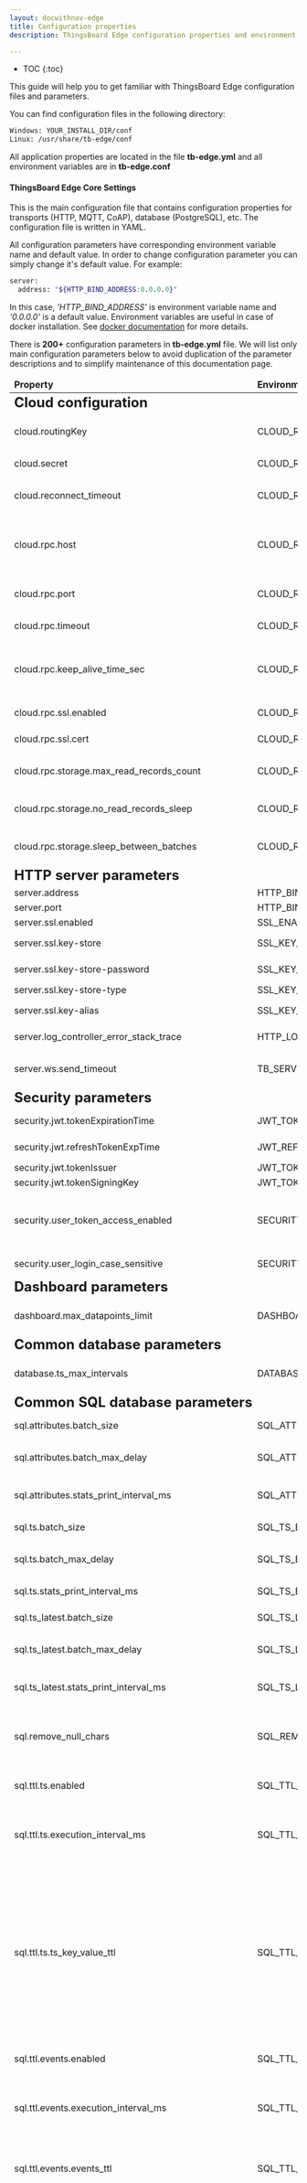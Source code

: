 ```yaml
---
layout: docwithnav-edge
title: Configuration properties
description: ThingsBoard Edge configuration properties and environment variables

---
```


* TOC
{:toc}

This guide will help you to get familiar with ThingsBoard Edge configuration files and parameters. 

You can find configuration files in the following directory:

```bash
Windows: YOUR_INSTALL_DIR/conf
Linux: /usr/share/tb-edge/conf
```

All application properties are located in the file **tb-edge.yml** and all environment variables are in **tb-edge.conf**


#### ThingsBoard Edge Core Settings

This is the main configuration file that contains configuration properties 
for transports (HTTP, MQTT, CoAP), database (PostgreSQL), etc.
The configuration file is written in YAML.

All configuration parameters have corresponding environment variable name and default value. In order to change configuration parameter you can simply change it's default value.
For example:

```bash
server:
  address: "${HTTP_BIND_ADDRESS:0.0.0.0}"
```

In this case, *'HTTP_BIND_ADDRESS'* is environment variable name and *'0.0.0.0'* is a default value.
Environment variables are useful in case of docker installation. 
See [docker documentation](https://docs.docker.com/compose/environment-variables/#/the-envfile-configuration-option) for more details.

There is **200+** configuration parameters in **tb-edge.yml** file.
We will list only main configuration parameters below to avoid duplication of the parameter descriptions and to simplify maintenance of this documentation page.


<table>
  <thead>
      <tr>
          <td><b>Property</b></td><td><b>Environment Variable</b></td><td><b>Default Value</b></td><td><b>Description</b></td>
      </tr>
  </thead>
  <tbody>
      <tr>
          <td colspan="4"><span style="font-weight: bold; font-size: 24px;">Cloud configuration</span></td>
      </tr>
      <tr>
          <td>cloud.routingKey</td>
          <td>CLOUD_ROUTING_KEY</td>
          <td></td>
          <td>Your edge key # e.g. <b>19ea7ee8-5e6d-e642-4f32-05440a529015</b></td>
      </tr>
      <tr>
          <td>cloud.secret</td>
          <td>CLOUD_ROUTING_SECRET</td>
          <td></td>
          <td>Your edge secret # e.g. <b>bztvkvfqsye7omv9uxlp</b></td>
      </tr>
      <tr>
          <td>cloud.reconnect_timeout</td>
          <td>CLOUD_RECONNECT_TIMEOUT</td>
          <td>3000</td>
          <td>Time to wait before reconnecting to cloud in case connectivity was lost</td>
      </tr>
      <tr>
          <td>cloud.rpc.host</td>
          <td>CLOUD_RPC_HOST</td>
          <td>localhost</td>
          <td>IP address of the machine with the ThingsBoard platform # e.g. <b>thingsboard.cloud</b>, <b>demo.thingsboard.io</b>, <b>X.X.X.X</b>, <b>localhost</b> </td>
      </tr>
      <tr>
          <td>cloud.rpc.port</td>
          <td>CLOUD_RPC_PORT</td>
          <td>7070</td>
          <td>Edge RPC port according to ThingsBoard server configuration</td>
      </tr>
      <tr>
          <td>cloud.rpc.timeout</td>
          <td>CLOUD_RPC_TIMEOUT</td>
          <td>5</td>
          <td>Timeout in seconds for channel termination</td>
      </tr>
      <tr>
          <td>cloud.rpc.keep_alive_time_sec</td>
          <td>CLOUD_RPC_KEEP_ALIVE_TIME_SEC</td>
          <td>360</td>
          <td>Number of seconds to keep alive connection. If after X seconds keep alive messages will not be colivered consider connection to cloud as lost</td>
      </tr>
      <tr>
          <td>cloud.rpc.ssl.enabled</td>
          <td>CLOUD_RPC_SSL_ENABLED</td>
          <td>false</td>
          <td>Enable TLS communication between cloud and edge</td>
      </tr>
      <tr>
          <td>cloud.rpc.ssl.cert</td>
          <td>CLOUD_RPC_SSL_CERT</td>
          <td></td>
          <td>Cert file to be used during TLS connectivity to cloud</td>
      </tr>
      <tr>
          <td>cloud.rpc.storage.max_read_records_count</td>
          <td>CLOUD_RPC_STORAGE_MAX_READ_RECORDS_COUNT</td>
          <td>50</td>
          <td>Max records of cloud event to read from local DB and sent to cloud</td>
      </tr>
      <tr>
          <td>cloud.rpc.storage.no_read_records_sleep</td>
          <td>CLOUD_RPC_NO_READ_RECORDS_SLEEP</td>
          <td>1000</td>
          <td>Number of milliseconds to wait before next check of cloud events in local DB</td>
      </tr>
      <tr>
          <td>cloud.rpc.storage.sleep_between_batches</td>
          <td>CLOUD_RPC_SLEEP_BETWEEN_BATCHES</td>
          <td>1000</td>
          <td>Number of milliseconds to wait before send failed batch of cloud events to cloud</td>
      </tr>                    
      <tr>
          <td colspan="4"><span style="font-weight: bold; font-size: 24px;">HTTP server parameters</span></td>
      </tr>  
      <tr>
          <td>server.address</td>
          <td>HTTP_BIND_ADDRESS</td>
          <td>0.0.0.0</td>
          <td>HTTP Server bind address</td>
      </tr>
      <tr>
          <td>server.port</td>
          <td>HTTP_BIND_PORT</td>
          <td>8080</td>
          <td>HTTP Server bind port</td>
      </tr>
      <tr>
          <td>server.ssl.enabled</td>
          <td>SSL_ENABLED</td>
          <td>false</td>
          <td>Enable/disable SSL support</td>
      </tr>
      <tr>
          <td>server.ssl.key-store</td>
          <td>SSL_KEY_STORE</td>
          <td>classpath:keystore/keystore.p12</td>
          <td>Path to the key store that holds the SSL certificate</td>
      </tr>
      <tr>
          <td>server.ssl.key-store-password</td>
          <td>SSL_KEY_STORE_PASSWORD</td>
          <td>thingsboard</td>
          <td>Password used to access the key store</td>
      </tr>
      <tr>
          <td>server.ssl.key-store-type</td>
          <td>SSL_KEY_STORE_TYPE</td>
          <td>PKCS12</td>
          <td>Type of the key store</td>
      </tr>
      <tr>
          <td>server.ssl.key-alias</td>
          <td>SSL_KEY_ALIAS</td>
          <td>tomcat</td>
          <td>Alias that identifies the key in the key store</td>
      </tr>
      <tr>
          <td>server.log_controller_error_stack_trace</td>
          <td>HTTP_LOG_CONTROLLER_ERROR_STACK_TRACE</td>
          <td>true</td>
          <td>Log errors with stacktrace when REST API throws exception</td>
      </tr>
      <tr>
          <td>server.ws.send_timeout</td>
          <td>TB_SERVER_WS_SEND_TIMEOUT</td>
          <td>5000</td>
          <td>Timeout for sending data to client WebSocket session in milliseconds</td>
      </tr>      
      <tr>
          <td colspan="4"><span style="font-weight: bold; font-size: 24px;">Security parameters</span></td>
      </tr>  
      <tr>
          <td>security.jwt.tokenExpirationTime</td>
          <td>JWT_TOKEN_EXPIRATION_TIME</td>
          <td>900</td>
          <td>User JWT Token expiration time in seconds</td>
      </tr>
      <tr>
          <td>security.jwt.refreshTokenExpTime</td>
          <td>JWT_REFRESH_TOKEN_EXPIRATION_TIME</td>
          <td>3600</td>
          <td>User JWT Refresh Token expiration time in seconds</td>
      </tr>
      <tr>
          <td>security.jwt.tokenIssuer</td>
          <td>JWT_TOKEN_ISSUER</td>
          <td>thingsboard.io</td>
          <td>User JWT Token issuer</td>
      </tr>
      <tr>
          <td>security.jwt.tokenSigningKey</td>
          <td>JWT_TOKEN_SIGNING_KEY</td>
          <td>thingsboardDefaultSigningKey</td>
          <td>User JWT Token sign key</td>
      </tr>
      <tr>
          <td>security.user_token_access_enabled</td>
          <td>SECURITY_USER_TOKEN_ACCESS_ENABLED</td>
          <td>true</td>
          <td>Enable/disable access to Tenant Administrators JWT token by System Administrator or Customer Users JWT token by Tenant Administrator</td>
      </tr>
      <tr>
          <td>security.user_login_case_sensitive</td>
          <td>SECURITY_USER_LOGIN_CASE_SENSITIVE</td>
          <td>true</td>
          <td>Enable/disable case-sensitive username login</td>
      </tr>
      <tr>
          <td colspan="4"><span style="font-weight: bold; font-size: 24px;">Dashboard parameters</span></td>
      </tr>  
      <tr>
          <td>dashboard.max_datapoints_limit</td>
          <td>DASHBOARD_MAX_DATAPOINTS_LIMIT</td>
          <td>50000</td>
          <td>Maximum allowed datapoints fetched by ThingsBoard UI widgets</td>
      </tr>
      <tr>
          <td colspan="4"><span style="font-weight: bold; font-size: 24px;">Common database parameters</span></td>
      </tr>  
      <tr>
          <td>database.ts_max_intervals</td>
          <td>DATABASE_TS_MAX_INTERVALS</td>
          <td>700</td>
          <td>Max number of DB queries generated by single API call to fetch telemetry records</td>
      </tr>
      <tr>
           <td colspan="4"><span style="font-weight: bold; font-size: 24px;">Common SQL database parameters</span></td>
      </tr>  
      <tr>
          <td>sql.attributes.batch_size</td>
          <td>SQL_ATTRIBUTES_BATCH_SIZE</td>
          <td>10000</td>
          <td>Batch size for persisting attribute updates</td>
      </tr>
      <tr>
          <td>sql.attributes.batch_max_delay</td>
          <td>SQL_ATTRIBUTES_BATCH_MAX_DELAY_MS</td>
          <td>100</td>
          <td>Max timeout for attributes entries queue polling. Value set in milliseconds.</td>
      </tr>
      <tr>
          <td>sql.attributes.stats_print_interval_ms</td>
          <td>SQL_ATTRIBUTES_BATCH_STATS_PRINT_MS</td>
          <td>10000</td>
          <td>Interval in milliseconds for printing attributes updates statistic</td>
      </tr>
      <tr>
          <td>sql.ts.batch_size</td>
          <td>SQL_TS_BATCH_SIZE</td>
          <td>10000</td>
          <td>Batch size for persisting timeseries inserts</td>
      </tr>
      <tr>
          <td>sql.ts.batch_max_delay</td>
          <td>SQL_TS_BATCH_MAX_DELAY_MS</td>
          <td>100</td>
          <td>Max timeout for time-series entries queue polling. Value set in milliseconds.</td>
      </tr>
      <tr>
          <td>sql.ts.stats_print_interval_ms</td>
          <td>SQL_TS_BATCH_STATS_PRINT_MS</td>
          <td>10000</td>
          <td>Interval in milliseconds for printing timeseries insert statistic</td>
      </tr>
      <tr>
        <td>sql.ts_latest.batch_size</td>
        <td>SQL_TS_LATEST_BATCH_SIZE</td>
        <td>10000</td>
        <td>Batch size for persisting latest telemetry updates</td>
      </tr>
      <tr>
        <td>sql.ts_latest.batch_max_delay</td>
        <td>SQL_TS_LATEST_BATCH_MAX_DELAY_MS</td>
        <td>100</td>
        <td>Max timeout for latest telemetry entries queue polling. The value set in milliseconds.</td>
      </tr>
      <tr>
          <td>sql.ts_latest.stats_print_interval_ms</td>
          <td>SQL_TS_LATEST_BATCH_STATS_PRINT_MS</td>
          <td>10000</td>
          <td>Interval in milliseconds for printing latest telemetry updates statistic</td>
      </tr>
      <tr>
          <td>sql.remove_null_chars</td>
          <td>SQL_REMOVE_NULL_CHARS</td>
          <td>true</td>
          <td>Parameter to specify whether to remove null characters from strValue of attributes and timeseries before insert execution</td>
      </tr>
      <tr>
          <td>sql.ttl.ts.enabled</td>
          <td>SQL_TTL_TS_ENABLED</td>
          <td>true</td>
          <td>The parameter to specify whether to use TTL (Time To Live) for timeseries records.</td>
      </tr>
      <tr>
          <td>sql.ttl.ts.execution_interval_ms</td>
          <td>SQL_TTL_TS_EXECUTION_INTERVAL</td>
          <td>86400000</td>
          <td>The parameter to specify the period of execution TTL task for timeseries records. Value set in milliseconds. Default value corresponds to one day.</td>
      </tr>
      <tr>
          <td>sql.ttl.ts.ts_key_value_ttl</td>
          <td>SQL_TTL_TS_TS_KEY_VALUE_TTL</td>
          <td>0</td>
          <td>The parameter to specify system TTL(Time To Live) value for timeseries records. Value set in seconds. 0 - records are never expired. System TTL value can be overwritten for a particular Tenant, or parent Customer entity by setting the server-side attribute TTL to the corresponding Tenant or parent Customer entity. 
              Please, note that the value should be set as long value, otherwise the TTL will be used from the higher level(Tenant or System).</td>
      </tr>
      <tr>
          <td>sql.ttl.events.enabled</td>
          <td>SQL_TTL_EVENTS_ENABLED</td>
          <td>true</td>
          <td>The parameter to specify whether to use TTL (Time To Live) for events records.</td>
      </tr>
      <tr>
        <td>sql.ttl.events.execution_interval_ms</td>
        <td>SQL_TTL_EVENTS_EXECUTION_INTERVAL</td>
        <td>86400000</td>
        <td>The parameter to specify the period of execution TTL task for events records. Value set in milliseconds. Default value corresponds to one day.</td>
      </tr>
      <tr>
        <td>sql.ttl.events.events_ttl</td>
        <td>SQL_TTL_EVENTS_EVENTS_TTL</td>
        <td>0</td>
        <td>The parameter to specify TTL(Time To Live) value for Events(LC_EVENT, STATS) records. Value set in seconds. 0 - records are never expired.</td>
      </tr>
      <tr>
         <td>sql.ttl.events.debug_events_ttl</td>
         <td>SQL_TTL_EVENTS_DEBUG_EVENTS_TTL</td>
         <td>604800</td>
         <td>The parameter to specify TTL(Time To Live) value for Debug Events(DEBUG_CONVERTER, DEBUG_INTEGRATION, DEBUG_RULE_NODE, DEBUG_RULE_CHAIN) records. Value set in seconds. 0 - records are never expired. Default value corresponds to one week.</td>
      </tr>
      <tr>
         <td>sql.ttl.rpc.enabled</td>
         <td>SQL_TTL_RPC_ENABLED</td>
         <td>true</td>
         <td>Parameter to enable or disable TTL(Time To Live) for Persistent RPC.</td>
      </tr>
      <tr>
         <td>sql.ttl.rpc.checking_interval</td>
         <td>SQL_RPC_TTL_CHECKING_INTERVAL</td>
         <td>7200000</td>
         <td>Parameter to specify how often TTL(Time To Live) will be checked.</td>
      </tr>
      <tr>
         <td>sql.ttl.cloud_events.enabled</td>
         <td>SQL_TTL_CLOUD_EVENTS_ENABLED</td>
         <td>true</td>
         <td>Parameter to enable or disable TTL(Time To Live) for cloud events.</td>
      </tr>
      <tr>
         <td>sql.ttl.cloud_events.execution_interval_ms</td>
         <td>SQL_TTL_CLOUD_EVENTS_EXECUTION_INTERVAL</td>
         <td>86400000</td>
         <td>Parameter to specify how often TTL(Time To Live) will be checked.</td>
      </tr>
      <tr>
         <td>sql.ttl.cloud_events.cloud_events_ttl</td>
         <td>SQL_TTL_CLOUD_EVENTS_TTL</td>
         <td>2628000</td>
         <td>The parameter to specify TTL(Time To Live) value for cloud event records. Value set in <b>seconds</b>. 0 - records are never expired.</td>
      </tr>
      <tr>
           <td colspan="4"><span style="font-weight: bold; font-size: 24px;">PostgreSQL database parameters</span></td>
      </tr>  
      <tr>
          <td>sql.postgres.ts_key_value_partitioning</td>
          <td>SQL_POSTGRES_TS_KV_PARTITIONING</td>
          <td>MONTHS</td>
          <td>Parameter to specify partitioning size for timestamp key-value storage. Allowed values <b>DAYS</b>, <b>MONTHS</b>, <b>YEARS</b>, <b>INDEFINITE</b>. In case of <b>INDEFINITE</b> - timeseries data partitioning is disabled. Please, note that this value can be set only once.</td>
      </tr>
      <tr>
          <td colspan="4"><span style="font-weight: bold; font-size: 24px;">Actor system parameters</span></td>
      </tr>  
      <tr>
          <td>actors.tenant.create_components_on_init</td>
          <td>ACTORS_TENANT_CREATE_COMPONENTS_ON_INIT</td>
          <td>true</td>
          <td>Create components in initialization</td>
      </tr>
      <tr>
          <td>actors.session.max_concurrent_sessions_per_device</td>
          <td>ACTORS_MAX_CONCURRENT_SESSION_PER_DEVICE</td>
          <td>1</td>
          <td>Max number of concurrent sessions per device</td>
      </tr>
      <tr>
          <td>actors.session.sync.timeout</td>
          <td>ACTORS_SESSION_SYNC_TIMEOUT</td>
          <td>10000</td>
          <td>Default timeout for processing request using synchronous session (HTTP, CoAP) in milliseconds</td>
      </tr>
      <tr>
          <td>actors.rule.db_callback_thread_pool_size</td>
          <td>ACTORS_RULE_DB_CALLBACK_THREAD_POOL_SIZE</td>
          <td>1</td>
          <td>Specify thread pool size for database request callbacks executor service</td>
      </tr>
      <tr>
          <td>actors.rule.js_thread_pool_size</td>
          <td>ACTORS_RULE_JS_THREAD_POOL_SIZE</td>
          <td>10</td>
          <td>Specify thread pool size for javascript executor service</td>
      </tr>
      <tr>
          <td>actors.rule.mail_thread_pool_size</td>
          <td>ACTORS_RULE_MAIL_THREAD_POOL_SIZE</td>
          <td>10</td>
          <td>Specify thread pool size for mail sender executor service</td>
      </tr>
      <tr>
          <td>actors.rule.allow_system_mail_service</td>
          <td>ACTORS_RULE_ALLOW_SYSTEM_MAIL_SERVICE</td>
          <td>true</td>
          <td>Whether to allow usage of system mail service for rules</td>
      </tr>
      <tr>
          <td>actors.rule.external_call_thread_pool_size</td>
          <td>ACTORS_RULE_EXTERNAL_CALL_THREAD_POOL_SIZE</td>
          <td>10</td>
          <td>Specify thread pool size for external call service</td>
      </tr>
      <tr>
          <td>actors.rule.chain.error_persist_frequency</td>
          <td>ACTORS_RULE_CHAIN_ERROR_FREQUENCY</td>
          <td>3000</td>
          <td>Errors for particular actor are persisted once per specified amount of milliseconds</td>
      </tr>
      <tr>
          <td>actors.rule.node.error_persist_frequency</td>
          <td>ACTORS_RULE_NODE_ERROR_FREQUENCY</td>
          <td>3000</td>
          <td>Errors for particular actor are persisted once per specified amount of milliseconds</td>
      </tr>
      <tr>
          <td>actors.statistics.enabled</td>
          <td>ACTORS_STATISTICS_ENABLED</td>
          <td>true</td>
          <td>Enable/disable actor statistics</td>
      </tr>
      <tr>
          <td>actors.statistics.persist_frequency</td>
          <td>ACTORS_STATISTICS_PERSIST_FREQUENCY</td>
          <td>3600000</td>
          <td>Actors statistic persistence frequency in milliseconds</td>
      </tr>
      <tr>
          <td>actors.queue.enabled</td>
          <td>ACTORS_QUEUE_ENABLED</td>
          <td>true</td>
          <td>Enable/disable persistence of un-processed messages to the queue</td>
      </tr>
      <tr>
          <td>actors.queue.timeout</td>
          <td>ACTORS_QUEUE_PERSISTENCE_TIMEOUT</td>
          <td>30000</td>
          <td>Maximum allowed timeout for persistence into the queue in milliseconds</td>
      </tr>
      <tr>
          <td colspan="4"><span style="font-weight: bold; font-size: 24px;">Cache parameters</span></td>
      </tr>  
      <tr>
          <td>cache.attributes.enabled</td>
          <td>CACHE_ATTRIBUTES_ENABLED</td>
          <td>true</td>
          <td>Cache attribute request in <b>caffeine</b> or <b>redis</b></td>
      </tr>
      <tr>
          <td>caffeine.specs.relations.timeToLiveInMinutes</td>
          <td></td>
          <td>1440</td>
          <td><b>Relations</b> cache TTL</td>
      </tr>
      <tr>
          <td>caffeine.specs.relations.maxSize</td>
          <td></td>
          <td>100000</td>
          <td><b>Relations</b> cache max size</td>
      </tr>
      <tr>
          <td>caffeine.specs.deviceCredentials.timeToLiveInMinutes</td>
          <td></td>
          <td>1440</td>
          <td><b>deviceCredentials</b> cache TTL</td>
      </tr>
      <tr>
          <td>caffeine.specs.deviceCredentials.maxSize</td>
          <td></td>
          <td>100000</td>
          <td><b>deviceCredentials</b> cache max size</td>
      </tr>
      <tr>
          <td>caffeine.specs.devices.timeToLiveInMinutes</td>
          <td></td>
          <td>1440</td>
          <td><b>devices</b> cache TTL</td>
      </tr>
      <tr>
          <td>caffeine.specs.devices.maxSize</td>
          <td></td>
          <td>100000</td>
          <td><b>devices</b> cache max size</td>
      </tr>
      <tr>
          <td>caffeine.specs.sessions.timeToLiveInMinutes</td>
          <td></td>
          <td>1440</td>
          <td><b>sessions</b> cache TTL</td>
      </tr>
      <tr>
          <td>caffeine.specs.sessions.maxSize</td>
          <td></td>
          <td>100000</td>
          <td><b>sessions</b> cache max size</td>
      </tr>
      <tr>
          <td>caffeine.specs.assets.timeToLiveInMinutes</td>
          <td></td>
          <td>1440</td>
          <td><b>assets</b> cache TTL</td>
      </tr>
      <tr>
          <td>caffeine.specs.assets.maxSize</td>
          <td></td>
          <td>100000</td>
          <td><b>assets</b> cache max size</td>
      </tr>
      <tr>
          <td>caffeine.specs.entityViews.timeToLiveInMinutes</td>
          <td></td>
          <td>1440</td>
          <td><b>entityViews</b> cache TTL</td>
      </tr>
      <tr>
          <td>caffeine.specs.entityViews.maxSize</td>
          <td></td>
          <td>100000</td>
          <td><b>entityViews</b> cache max size</td>
      </tr>
      <tr>
          <td>caffeine.specs.attributes.timeToLiveInMinutes</td>
          <td></td>
          <td>1440</td>
          <td><b>attributes</b> cache TTL</td>
      </tr>
      <tr>
          <td>caffeine.specs.attributes.maxSize</td>
          <td></td>
          <td>100000</td>
          <td><b>attributes</b> cache max size</td>
      </tr>
      <tr>
          <td colspan="4"><span style="font-weight: bold; font-size: 24px;">Spring MVC/Resources parameters</span></td>
      </tr>  
      <tr>
          <td>spring.mvc.cors.mappings.*</td>
          <td></td>
          <td></td>
          <td>Spring CORS configuration</td>
      </tr>
      <tr>
          <td>spring.resources.chain.gzipped</td>
          <td></td>
          <td>true</td>
          <td>Enable/disable gzip compression of static resources</td>
      </tr>
      <tr>
          <td>spring.resources.chain.strategy.content.enabled</td>
          <td></td>
          <td>true</td>
          <td></td>
      </tr>
      <tr>
          <td colspan="4"><span style="font-weight: bold; font-size: 24px;">Spring JPA datasource parameters (for SQL database)</span></td>
      </tr>  
      <tr>
          <td>spring.datasource.driverClassName</td>
          <td>SPRING_DRIVER_CLASS_NAME</td>
          <td>org.postgresql.Driver</td>
          <td>Database driver for Spring JPA - <b>org.postgresql.Driver</b></td>
      </tr>
      <tr>
          <td>spring.datasource.url</td>
          <td>SPRING_DATASOURCE_URL</td>
          <td></td>
          <td>Database URL</td>
      </tr>
      <tr>
          <td>spring.datasource.username</td>
          <td>SPRING_DATASOURCE_USERNAME</td>
          <td>sa</td>
          <td>Database Username</td>
      </tr>
      <tr>
          <td>spring.datasource.password</td>
          <td>SPRING_DATASOURCE_PASSWORD</td>
          <td></td>
          <td>Database password</td>
      </tr>
      <tr>
          <td>spring.datasource.hikari.maximumPoolSize</td>
          <td>SPRING_DATASOURCE_MAXIMUM_POOL_SIZE</td>
          <td>5</td>
          <td>This property allows the number of connections in the pool to increase as demand increases. 
                          At the same time, the property ensures that the pool doesn't grow to the point of exhausting a system's resources,
                           which ultimately affects an application's performance and availability.</td>
      </tr>
      <tr>
          <td colspan="4"><span style="font-weight: bold; font-size: 24px;">Audit log parameters</span></td>
      </tr>  
      <tr>
          <td>audit_log.enabled</td>
          <td>AUDIT_LOG_ENABLED</td>
          <td>true</td>
          <td>Enable/disable audit log functionality.</td>
      </tr>
      <tr>
          <td>audit_log.by_tenant_partitioning</td>
          <td>AUDIT_LOG_BY_TENANT_PARTITIONING</td>
          <td>MONTHS</td>
          <td>Specify partitioning size for audit log by tenant id storage. Example MINUTES, HOURS, DAYS, MONTHS</td>
      </tr>
      <tr>
          <td>audit_log.default_query_period</td>
          <td>AUDIT_LOG_DEFAULT_QUERY_PERIOD</td>
          <td>30</td>
          <td>Number of days as history period if startTime and endTime are not specified</td>
      </tr>
      <tr>
          <td>audit_log.logging_level.mask."device"</td>
          <td>AUDIT_LOG_MASK_DEVICE</td>
          <td>W</td>
          <td>Device logging levels. Allowed values: <b>OFF</b> (disable), <b>W</b> (log write operations), <b>RW</b> (log read and write operations)</td>
      </tr>
      <tr>
          <td>audit_log.logging_level.mask."asset"</td>
          <td>AUDIT_LOG_MASK_ASSET</td>
          <td>W</td>
          <td>Asset logging levels. Allowed values: <b>OFF</b> (disable), <b>W</b> (log write operations), <b>RW</b> (log read and write operations)</td>
      </tr>
      <tr>
          <td>audit_log.logging_level.mask."dashboard"</td>
          <td>AUDIT_LOG_MASK_DASHBOARD</td>
          <td>W</td>
          <td>Dashboard logging levels. Allowed values: <b>OFF</b> (disable), <b>W</b> (log write operations), <b>RW</b> (log read and write operations)</td>
      </tr>
      <tr>
          <td>audit_log.logging_level.mask."customer"</td>
          <td>AUDIT_LOG_MASK_CUSTOMER</td>
          <td>W</td>
          <td>Customer logging levels. Allowed values: <b>OFF</b> (disable), <b>W</b> (log write operations), <b>RW</b> (log read and write operations)</td>
      </tr>
      <tr>
          <td>audit_log.logging_level.mask."user"</td>
          <td>AUDIT_LOG_MASK_USER</td>
          <td>W</td>
          <td>User logging levels. Allowed values: <b>OFF</b> (disable), <b>W</b> (log write operations), <b>RW</b> (log read and write operations)</td>
      </tr>
      <tr>
          <td>audit_log.logging_level.mask."rule_chain"</td>
          <td>AUDIT_LOG_MASK_RULE_CHAIN</td>
          <td>W</td>
          <td>Rule Chain logging levels. Allowed values: <b>OFF</b> (disable), <b>W</b> (log write operations), <b>RW</b> (log read and write operations)</td>
      </tr>
      <tr>
          <td>audit_log.logging_level.mask."alarm"</td>
          <td>AUDIT_LOG_MASK_ALARM</td>
          <td>W</td>
          <td>Alarm logging levels. Allowed values: <b>OFF</b> (disable), <b>W</b> (log write operations), <b>RW</b> (log read and write operations)</td>
      </tr>
      <tr>
          <td>audit_log.logging_level.mask."entity_view"</td>
          <td>AUDIT_LOG_MASK_ENTITY_VIEW</td>
          <td>W</td>
          <td>Entity View logging levels. Allowed values: <b>OFF</b> (disable), <b>W</b> (log write operations), <b>RW</b> (log read and write operations)</td>
      </tr>
      <tr>
          <td>audit_log.sink.type</td>
          <td>AUDIT_LOG_SINK_TYPE</td>
          <td>none</td>
          <td>Type of external sink system to forward audit logs records. Possible options: none, elasticsearch</td>
      </tr>
      <tr>
          <td>audit_log.sink.index_pattern</td>
          <td>AUDIT_LOG_SINK_INDEX_PATTERN</td>
          <td>@{TENANT}_AUDIT_LOG_@{DATE}</td>
          <td>Name of the index where audit logs stored. Index name could contain next placeholders (not mandatory): @{TENANT} - substituted by tenant ID @{DATE} - substituted by current date in format provided in audit_log.sink.date_format</td>
      </tr>
      <tr>
          <td>audit_log.sink.date_format</td>
          <td>AUDIT_LOG_SINK_DATE_FORMAT</td>
          <td>YYYY.MM.DD</td>
          <td>Date format. Details of the pattern could be found <a href="https://docs.oracle.com/javase/8/docs/api/java/time/format/DateTimeFormatter.html">in this link</a></td>
      </tr>
      <tr>
          <td>audit_log.sink.scheme_name</td>
          <td>AUDIT_LOG_SINK_SCHEME_NAME</td>
          <td>http</td>
          <td>http or https</td>
      </tr>
      <tr>
          <td>audit_log.sink.host</td>
          <td>AUDIT_LOG_SINK_HOST</td>
          <td>localhost</td>
          <td>Host of external sink system</td>
      </tr>
      <tr>
          <td>audit_log.sink.port</td>
          <td>AUDIT_LOG_SINK_PORT</td>
          <td>9200</td>
          <td>Port of external sink system</td>
      </tr>
      <tr>
          <td>audit_log.sink.user_name</td>
          <td>AUDIT_LOG_SINK_USER_NAME</td>
          <td></td>
          <td>Username used to access external sink system</td>
      </tr>
      <tr>
          <td>audit_log.sink.password</td>
          <td>AUDIT_LOG_SINK_PASSWORD</td>
          <td></td>
          <td>Password used to access external sink system</td>
      </tr>
      <tr>
          <td colspan="4"><span style="font-weight: bold; font-size: 24px;">Device connectivity state parameters</span></td>
      </tr>  
      <tr>
          <td>state.defaultInactivityTimeoutInSec</td>
          <td>DEFAULT_INACTIVITY_TIMEOUT</td>
          <td>10</td>
          <td>Device inactivity timeout in seconds</td>
      </tr>
      <tr>
          <td>state.defaultStateCheckIntervalInSec</td>
          <td>DEFAULT_STATE_CHECK_INTERVAL</td>
          <td>10</td>
          <td>Device inactivity check period in seconds</td>
      </tr>
      <tr>
          <td colspan="4"><span style="font-weight: bold; font-size: 24px;">JavaScript evaluator parameters</span></td>
      </tr>  
      <tr>
          <td>js.evaluator</td>
          <td>JS_EVALUATOR</td>
          <td>local</td>
          <td>Javascript evaluator type - <b>local</b> (Built-in JVM JavaScript environment properties) or <b>remote</b> (Remote JavaScript environment )</td>
      </tr>
      <tr>
          <td>js.local.use_js_sandbox</td>
          <td>USE_LOCAL_JS_SANDBOX</td>
          <td>true</td>
          <td>Use Sandboxed (secured) JVM JavaScript environment</td>
      </tr>
      <tr>
          <td>js.local.monitor_thread_pool_size</td>
          <td>LOCAL_JS_SANDBOX_MONITOR_THREAD_POOL_SIZE</td>
          <td>4</td>
          <td>Specify thread pool size for JavaScript sandbox resource monitor</td>
      </tr>
      <tr>
          <td>js.local.max_cpu_time</td>
          <td>LOCAL_JS_SANDBOX_MAX_CPU_TIME</td>
          <td>100</td>
          <td>Maximum CPU time in milliseconds allowed for script execution</td>
      </tr>
      <tr>
          <td>js.local.max_errors</td>
          <td>LOCAL_JS_SANDBOX_MAX_ERRORS</td>
          <td>3</td>
          <td>Maximum allowed JavaScript execution errors before JavaScript will be blacklisted</td>
      </tr>
      <tr>
          <td>js.local.max_requests_timeout</td>
          <td>LOCAL_JS_MAX_REQUEST_TIMEOUT</td>
          <td>0</td>
          <td>JS Eval max request timeout. 0 - no timeout</td>
      </tr>      
      <tr>
          <td>js.local.max_black_list_duration_sec</td>
          <td>max_black_list_duration_sec</td>
          <td>60</td>
          <td>Maximum time in seconds for black listed function to stay in the list</td>
      </tr>            
      <tr>
          <td>js.remote.max_errors</td>
          <td>REMOTE_JS_SANDBOX_MAX_ERRORS</td>
          <td>3</td>
          <td>Maximum allowed JavaScript execution errors before JavaScript will be blacklisted</td>
      </tr>
      <tr>
          <td>js.remote.max_black_list_duration_sec</td>
          <td>max_black_list_duration_sec</td>
          <td>60</td>
          <td>Maximum time in seconds for black listed function to stay in the list</td>
      </tr> 
      <tr>
          <td colspan="4"><span style="font-weight: bold; font-size: 24px;">Transport parameters</span></td>
      </tr>  
      <tr>
          <td>transport.sessions.inactivity_timeout</td>
          <td>TB_TRANSPORT_SESSIONS_INACTIVITY_TIMEOUT</td>
          <td>300000</td>
          <td></td>
      </tr>
      <tr>
          <td>transport.sessions.report_timeout</td>
          <td>TB_TRANSPORT_SESSIONS_REPORT_TIMEOUT</td>
          <td>30000</td>
          <td></td>
      </tr>
      <tr>
          <td>transport.rate_limits.enabled</td>
          <td>TB_TRANSPORT_RATE_LIMITS_ENABLED</td>
          <td>false</td>
          <td></td>
      </tr>
      <tr>
          <td>transport.rate_limits.tenant</td>
          <td>TB_TRANSPORT_RATE_LIMITS_TENANT</td>
          <td>1000:1,20000:60</td>
          <td></td>
      </tr>
      <tr>
          <td>transport.rate_limits.device</td>
          <td>TB_TRANSPORT_RATE_LIMITS_DEVICE</td>
          <td>10:1,300:60</td>
          <td></td>
      </tr>            
      <tr>
          <td>transport.json.type_cast_enabled</td>
          <td>JSON_TYPE_CAST_ENABLED</td>
          <td>true</td>
          <td>Cast String data types to Numeric if possible when processing Telemetry/Attributes JSON</td>
      </tr>            
      <tr>
          <td>transport.json.max_string_value_length</td>
          <td>JSON_MAX_STRING_VALUE_LENGTH</td>
          <td>0</td>
          <td>Maximum allowed string value length when processing Telemetry/Attributes JSON (0 value disables string value length check)</td>
      </tr>
      <tr>
          <td>transport.client_side_rpc.timeout</td>
          <td>CLIENT_SIDE_RPC_TIMEOUT</td>
          <td>60000</td>
          <td></td>
      </tr>     
      <tr>
          <td>transport.http.enabled</td>
          <td>HTTP_ENABLED</td>
          <td>true</td>
          <td>Enable\Disable local HTTP transport</td>
      </tr>
      <tr>
          <td>transport.http.request_timeout</td>
          <td>HTTP_REQUEST_TIMEOUT</td>
          <td>60000</td>
          <td></td>
      </tr>
      <tr>
          <td>transport.mqtt.enabled</td>
          <td>MQTT_ENABLED</td>
          <td>true</td>
          <td>Enable/Disable local MQTT transport</td>
      </tr>
      <tr>
          <td>transport.mqtt.bind_address</td>
          <td>MQTT_BIND_ADDRESS</td>
          <td>0.0.0.0</td>
          <td></td>
      </tr>
      <tr>
          <td>transport.mqtt.bind_port</td>
          <td>MQTT_BIND_PORT</td>
          <td>1883</td>
          <td></td>
      </tr>
      <tr>
          <td>transport.mqtt.timeout</td>
          <td>MQTT_TIMEOUT</td>
          <td>10000</td>
          <td></td>
      </tr>
      <tr>
          <td>transport.mqtt.netty.leak_detector_level</td>
          <td>NETTY_LEAK_DETECTOR_LVL</td>
          <td>DISABLED</td>
          <td></td>
      </tr>
      <tr>
          <td>transport.mqtt.netty.boss_group_thread_count</td>
          <td>NETTY_BOSS_GROUP_THREADS</td>
          <td>1</td>
          <td></td>
      </tr>
      <tr>
          <td>transport.mqtt.netty.worker_group_thread_count</td>
          <td>NETTY_WORKER_GROUP_THREADS</td>
          <td>12</td>
          <td></td>
      </tr>
      <tr>
          <td>transport.mqtt.netty.max_payload_size</td>
          <td>NETTY_MAX_PAYLOAD_SIZE</td>
          <td>65536</td>
          <td></td>
      </tr>
      <tr>
          <td>transport.mqtt.netty.so_keep_alive</td>
          <td>NETTY_SO_KEEPALIVE</td>
          <td>false</td>
          <td></td>
      </tr>      
      <tr>
          <td>transport.mqtt.ssl.enabled</td>
          <td>MQTT_SSL_ENABLED</td>
          <td>false</td>
          <td>Enable/disable MQTTS support</td>
      </tr>
      <tr>
          <td>transport.mqtt.ssl.bind_address</td>
          <td>MQTT_SSL_BIND_ADDRESS</td>
          <td>0.0.0.0</td>
          <td>MMQTT SSL bind address</td>
      </tr>
      <tr>
          <td>transport.mqtt.ssl.bind_port</td>
          <td>MQTT_SSL_BIND_PORT</td>
          <td>8883</td>
          <td>MQTT SSL bind port</td>
      </tr>
      <tr>
          <td>transport.mqtt.ssl.protocol</td>
          <td>MQTT_SSL_PROTOCOL</td>
          <td>TLSv1.2</td>
          <td>SSL protocol: See <a href="http://docs.oracle.com/javase/8/docs/technotes/guides/security/StandardNames.html#SSLContext">this link</a></td>
      </tr>
      <tr>
          <td>transport.mqtt.ssl.key_store</td>
          <td>MQTT_SSL_KEY_STORE</td>
          <td>mqttserver.jks</td>
          <td>Path to the key store that holds the SSL certificate</td>
      </tr>
      <tr>
          <td>transport.mqtt.ssl.key_store_password</td>
          <td>MQTT_SSL_KEY_STORE_PASSWORD</td>
          <td>server_ks_password</td>
          <td>Password used to access the key store</td>
      </tr>
      <tr>
          <td>transport.mqtt.ssl.key_password</td>
          <td>MQTT_SSL_KEY_PASSWORD</td>
          <td>server_key_password</td>
          <td>Password used to access the key</td>
      </tr>
      <tr>
          <td>transport.mqtt.ssl.key_store_type</td>
          <td>MQTT_SSL_KEY_STORE_TYPE</td>
          <td>JKS</td>
          <td>Type of the key store</td>
      </tr>
      <tr>
          <td>transport.mqtt.ssl.skip_validity_check_for_client_cert</td>
          <td>MQTT_SSL_SKIP_VALIDITY_CHECK_FOR_CLIENT_CERT</td>
          <td>false</td>
          <td>Skip certificate validity check for client certificates</td>
      </tr>
      <tr>
          <td>transport.coap.enabled</td>
          <td>COAP_ENABLED</td>
          <td>true</td>
          <td>Enable/Disable local CoAP transport</td>
      </tr>
      <tr>
          <td>transport.coap.bind_address</td>
          <td>COAP_BIND_ADDRESS</td>
          <td>0.0.0.0</td>
          <td></td>
      </tr>
      <tr>
          <td>transport.coap.bind_port</td>
          <td>COAP_BIND_PORT</td>
          <td>5683</td>
          <td></td>
      </tr>
      <tr>
          <td>transport.coap.timeout</td>
          <td>COAP_TIMEOUT</td>
          <td>10000</td>
          <td></td>
      </tr>
      <tr>
           <td colspan="4"><span style="font-weight: bold; font-size: 24px;">Queue parameters</span></td>
      </tr>  
      <tr>
          <td>queue.type</td>
          <td>TB_QUEUE_TYPE</td>
          <td>in-memory</td>
          <td>Queue type. Can be: in-memory or kafka (Apache Kafka) or aws-sqs (AWS SQS) or pubsub (PubSub) or service-bus (Azure Service Bus) or rabbitmq (RabbitMQ)</td>
      </tr>
      <tr>
          <td>queue.kafka.bootstrap.servers</td>
          <td>TB_KAFKA_SERVERS</td>
          <td>localhost:9092</td>
          <td>List of kafka bootstrap servers used to establish connection</td>
      </tr>
      <tr>
          <td>queue.kafka.acks</td>
          <td>TB_KAFKA_ACKS</td>
          <td>all</td>
          <td>The number of acknowledgments the producer requires the leader to have received before considering a request complete</td>
      </tr>
      <tr>
          <td>queue.kafka.retries</td>
          <td>TB_KAFKA_RETRIES</td>
          <td>1</td>
          <td>Setting a value greater than zero will cause the client to resend any record whose send fails with a potentially transient error</td>
      </tr>
      <tr>
          <td>queue.kafka.batch.size</td>
          <td>TB_KAFKA_BATCH_SIZE</td>
          <td>16384</td>
          <td>The producer will attempt to batch records together into fewer requests whenever multiple records are being sent to the same partition</td>
      </tr>
      <tr>
          <td>queue.kafka.linger.ms</td>
          <td>TB_KAFKA_LINGER_MS</td>
          <td>1</td>
          <td>The producer groups together any records that arrive in between request transmissions into a single batched request</td>
      </tr>
      <tr>
          <td>queue.kafka.buffer.memory</td>
          <td>TB_BUFFER_MEMORY</td>
          <td>33554432</td>
          <td>The total bytes of memory the producer can use to buffer records waiting to be sent to the server</td>
      </tr>
      <tr>
          <td>queue.kafka.replication_factor</td>
          <td>TB_QUEUE_KAFKA_REPLICATION_FACTOR</td>
          <td>1</td>
          <td>Replication factor defines the number of copies of a topic in a Kafka cluster</td>
      </tr>
      <tr>
          <td>queue.kafka.topic-properties.rule-engine</td>
          <td>TB_QUEUE_KAFKA_RE_TOPIC_PROPERTIES</td>
          <td>retention.ms:604800000;segment.bytes:26214400;retention.bytes:1048576000</td>
          <td>Kafka properties for Rule Engine topics</td>
      </tr>
      <tr>
          <td>queue.kafka.topic-properties.core</td>
          <td>TB_QUEUE_KAFKA_CORE_TOPIC_PROPERTIES</td>
          <td>retention.ms:604800000;segment.bytes:26214400;retention.bytes:1048576000</td>
          <td>Kafka properties for Core topics</td>
      </tr>
      <tr>
          <td>queue.kafka.topic-properties.transport-api</td>
          <td>TB_QUEUE_KAFKA_TA_TOPIC_PROPERTIES</td>
          <td>retention.ms:604800000;segment.bytes:26214400;retention.bytes:1048576000</td>
          <td>Kafka properties for Transport Api topics</td>
      </tr>
      <tr>
          <td>queue.kafka.topic-properties.notifications</td>
          <td>TB_QUEUE_KAFKA_NOTIFICATIONS_TOPIC_PROPERTIES</td>
          <td>retention.ms:604800000;segment.bytes:26214400;retention.bytes:1048576000</td>
          <td>Kafka properties for Notifications topics</td>
      </tr>
      <tr>
          <td>queue.kafka.topic-properties.js-executor</td>
          <td>TB_QUEUE_KAFKA_JE_TOPIC_PROPERTIES</td>
          <td>retention.ms:604800000;segment.bytes:26214400;retention.bytes:1048576000</td>
          <td>Kafka properties for Js Executor topics</td>
      </tr>
      <tr>
          <td>queue.kafka.consumer-stats.enabled</td>
          <td>TB_QUEUE_KAFKA_CONSUMER_STATS_ENABLED</td>
          <td>true</td>
          <td>Prints lag between consumer group offset and last messages offset in Kafka topics</td>
      </tr>
      <tr>
          <td>queue.kafka.consumer-stats.print-interval-ms</td>
          <td>TB_QUEUE_KAFKA_CONSUMER_STATS_MIN_PRINT_INTERVAL_MS</td>
          <td>60000</td>
          <td>Statistics printing interval for Kafka's consumer-groups stats</td>
      </tr>
      <tr>
          <td>queue.kafka.consumer-stats.kafka-response-timeout-ms</td>
          <td>TB_QUEUE_KAFKA_CONSUMER_STATS_RESPONSE_TIMEOUT_MS</td>
          <td>1000</td>
          <td>Time to wait for the stats-loading requests to Kafka to finish</td>
      </tr>
      <tr>
          <td>queue.aws_sqs.access_key_id</td>
          <td>TB_QUEUE_AWS_SQS_ACCESS_KEY_ID</td>
          <td>YOUR_KEY</td>
          <td>Access key ID from AWS IAM user</td>
      </tr>
      <tr>
          <td>queue.aws_sqs.secret_access_key</td>
          <td>TB_QUEUE_AWS_SQS_SECRET_ACCESS_KEY</td>
          <td>YOUR_SECRET</td>
          <td>Secret access key from AWS IAM user</td>
      </tr>
      <tr>
          <td>queue.aws_sqs.region</td>
          <td>TB_QUEUE_AWS_SQS_REGION</td>
          <td>YOUR_REGION</td>
          <td>Region from AWS account</td>
      </tr>
      <tr>
          <td>queue.aws_sqs.threads_per_topic</td>
          <td>TB_QUEUE_AWS_SQS_THREADS_PER_TOPIC</td>
          <td>1</td>
          <td>Number of threads per each AWS SQS queue in consumer</td>
      </tr>
      <tr>
          <td>queue.aws_sqs.queue-properties.rule-engine</td>
          <td>TB_QUEUE_AWS_SQS_RE_QUEUE_PROPERTIES</td>
          <td>VisibilityTimeout:30;MaximumMessageSize:262144;MessageRetentionPeriod:604800</td>
          <td>AWS SQS properties for Rule Engine queues, messages which will commit after visibility timeout period can be consume again. VisibilityTimeout in seconds;MaximumMessageSize in bytes;MessageRetentionPeriod in seconds</td>
      </tr>
      <tr>
          <td>queue.aws_sqs.queue-properties.core</td>
          <td>TB_QUEUE_AWS_SQS_CORE_QUEUE_PROPERTIES</td>
          <td>VisibilityTimeout:30;MaximumMessageSize:262144;MessageRetentionPeriod:604800</td>
          <td>AWS SQS properties for Core queues, messages which will commit after visibility timeout period can be consume again. VisibilityTimeout in seconds;MaximumMessageSize in bytes;MessageRetentionPeriod in seconds</td>
      </tr>
      <tr>
          <td>queue.aws_sqs.queue-properties.transport-api</td>
          <td>TB_QUEUE_AWS_SQS_TA_QUEUE_PROPERTIES</td>
          <td>VisibilityTimeout:30;MaximumMessageSize:262144;MessageRetentionPeriod:604800</td>
          <td>AWS SQS properties for Transport Api queues, messages which will commit after visibility timeout period can be consume again. VisibilityTimeout in seconds;MaximumMessageSize in bytes;MessageRetentionPeriod in seconds</td>
      </tr>
      <tr>
          <td>queue.aws_sqs.queue-properties.notifications</td>
          <td>TB_QUEUE_AWS_SQS_NOTIFICATIONS_QUEUE_PROPERTIES</td>
          <td>VisibilityTimeout:30;MaximumMessageSize:262144;MessageRetentionPeriod:604800</td>
          <td>AWS SQS properties for Notifications queues, messages which will commit after visibility timeout period can be consume again. VisibilityTimeout in seconds;MaximumMessageSize in bytes;MessageRetentionPeriod in seconds</td>
      </tr>
      <tr>
          <td>queue.aws_sqs.queue-properties.js-executor</td>
          <td>TB_QUEUE_AWS_SQS_JE_QUEUE_PROPERTIES</td>
          <td>VisibilityTimeout:30;MaximumMessageSize:262144;MessageRetentionPeriod:604800</td>
          <td>AWS SQS properties for Transport Api queues, messages which will commit after visibility timeout period can be consume again. VisibilityTimeout in seconds;MaximumMessageSize in bytes;MessageRetentionPeriod in seconds</td>
      </tr>
      <tr>
          <td>queue.pubsub.project_id</td>
          <td>TB_QUEUE_PUBSUB_PROJECT_ID</td>
          <td>YOUR_PROJECT_ID</td>
          <td>Project Id from google cloud</td>
      </tr>
      <tr>
          <td>queue.pubsub.service_account</td>
          <td>TB_QUEUE_PUBSUB_SERVICE_ACCOUNT</td>
          <td>YOUR_SERVICE_ACCOUNT</td>
          <td>API Credentials in json format</td>
      </tr>
      <tr>
          <td>queue.pubsub.max_msg_size</td>
          <td>TB_QUEUE_PUBSUB_MAX_MSG_SIZE</td>
          <td>1048576</td>
          <td>Pub/Sub max message size. In bytes</td>
      </tr>
      <tr>
          <td>queue.pubsub.max_messages</td>
          <td>TB_QUEUE_PUBSUB_MAX_MESSAGES</td>
          <td>1000</td>
          <td>Number of messages per a consumer</td>
      </tr>
      <tr>
          <td>queue.pubsub.queue-properties.rule-engine</td>
          <td>TB_QUEUE_PUBSUB_RE_QUEUE_PROPERTIES</td>
          <td>ackDeadlineInSec:30;messageRetentionInSec:604800</td>
          <td>Pub/Sub properties for Rule Engine subscribers, messages which will commit after ackDeadlineInSec period can be consume again</td>
      </tr>
      <tr>
          <td>queue.pubsub.queue-properties.core</td>
          <td>TB_QUEUE_PUBSUB_CORE_QUEUE_PROPERTIES</td>
          <td>ackDeadlineInSec:30;messageRetentionInSec:604800</td>
          <td>Pub/Sub properties for Core subscribers, messages which will commit after ackDeadlineInSec period can be consume again</td>
      </tr>
      <tr>
          <td>queue.pubsub.queue-properties.transport-api</td>
          <td>TB_QUEUE_PUBSUB_TA_QUEUE_PROPERTIES</td>
          <td>ackDeadlineInSec:30;messageRetentionInSec:604800</td>
          <td>Pub/Sub properties for Transport Api subscribers, messages which will commit after ackDeadlineInSec period can be consume again</td>
      </tr>
      <tr>
          <td>queue.pubsub.queue-properties.notifications</td>
          <td>TB_QUEUE_PUBSUB_NOTIFICATIONS_QUEUE_PROPERTIES</td>
          <td>ackDeadlineInSec:30;messageRetentionInSec:604800</td>
          <td>Pub/Sub properties for Notifications subscribers, messages which will commit after ackDeadlineInSec period can be consume again</td>
      </tr>
      <tr>
          <td>queue.pubsub.queue-properties.js-executor</td>
          <td>TB_QUEUE_PUBSUB_JE_QUEUE_PROPERTIES</td>
          <td>ackDeadlineInSec:30;messageRetentionInSec:604800</td>
          <td>Pub/Sub properties for Js Executor subscribers, messages which will commit after ackDeadlineInSec period can be consume again</td>
      </tr>
      <tr>
          <td>queue.service_bus.namespace_name</td>
          <td>TB_QUEUE_SERVICE_BUS_NAMESPACE_NAME</td>
          <td>YOUR_NAMESPACE_NAME</td>
          <td>Azure namespace is a scoping container for all messaging components</td>
      </tr>
      <tr>
          <td>queue.service_bus.sas_key_name</td>
          <td>TB_QUEUE_SERVICE_BUS_SAS_KEY_NAME</td>
          <td>YOUR_SAS_KEY_NAME</td>
          <td>Azure Service Bus Shared Access Signatures key name</td>
      </tr>
      <tr>
          <td>queue.service_bus.sas_key</td>
          <td>TB_QUEUE_SERVICE_BUS_SAS_KEY</td>
          <td>YOUR_SAS_KEY</td>
          <td>Azure Service Bus Shared Access Signatures key</td>
      </tr>
      <tr>
          <td>queue.service_bus.max_messages</td>
          <td>TB_QUEUE_SERVICE_BUS_MAX_MESSAGES</td>
          <td>1000</td>
          <td>Number of messages per a consumer</td>
      </tr>
      <tr>
          <td>queue.service_bus.queue-properties.rule-engine</td>
          <td>TB_QUEUE_SERVICE_BUS_RE_QUEUE_PROPERTIES</td>
          <td>lockDurationInSec:30;maxSizeInMb:1024;messageTimeToLiveInSec:604800</td>
          <td>Azure Service Bus properties for Rule Engine queues</td>
      </tr>
      <tr>
          <td>queue.service_bus.queue-properties.core</td>
          <td>TB_QUEUE_SERVICE_BUS_CORE_QUEUE_PROPERTIES</td>
          <td>lockDurationInSec:30;maxSizeInMb:1024;messageTimeToLiveInSec:604800</td>
          <td>Azure Service Bus properties for Core queues</td>
      </tr>
      <tr>
          <td>queue.service_bus.queue-properties.transport-api</td>
          <td>TB_QUEUE_SERVICE_BUS_TA_QUEUE_PROPERTIES</td>
          <td>lockDurationInSec:30;maxSizeInMb:1024;messageTimeToLiveInSec:604800</td>
          <td>Azure Service Bus properties for Transport Api queues</td>
      </tr>
      <tr>
          <td>queue.service_bus.queue-properties.notifications</td>
          <td>TB_QUEUE_SERVICE_BUS_NOTIFICATIONS_QUEUE_PROPERTIES</td>
          <td>lockDurationInSec:30;maxSizeInMb:1024;messageTimeToLiveInSec:604800</td>
          <td>Azure Service Bus properties for Notifications queues</td>
      </tr>
      <tr>
          <td>queue.service_bus.queue-properties.js-executor</td>
          <td>TB_QUEUE_SERVICE_BUS_JE_QUEUE_PROPERTIES</td>
          <td>lockDurationInSec:30;maxSizeInMb:1024;messageTimeToLiveInSec:604800</td>
          <td>Azure Service Bus properties for Js Executor queues</td>
      </tr>
      <tr>
          <td>queue.rabbitmq.exchange_name</td>
          <td>TB_QUEUE_RABBIT_MQ_EXCHANGE_NAME</td>
          <td></td>
          <td>Default empty</td>
      </tr>
      <tr>
          <td>queue.rabbitmq.host</td>
          <td>TB_QUEUE_RABBIT_MQ_HOST</td>
          <td>localhost</td>
          <td>RabbitMQ host used to establish connection</td>
      </tr>
      <tr>
          <td>queue.rabbitmq.port</td>
          <td>TB_QUEUE_RABBIT_MQ_PORT</td>
          <td>5672</td>
          <td>RabbitMQ host used to establish connection</td>
      </tr>
      <tr>
          <td>queue.rabbitmq.virtual_host</td>
          <td>TB_QUEUE_RABBIT_MQ_VIRTUAL_HOST</td>
          <td>/</td>
          <td>Virtual hosts provide logical grouping and separation of resources</td>
      </tr>
      <tr>
          <td>queue.rabbitmq.username</td>
          <td>TB_QUEUE_RABBIT_MQ_USERNAME</td>
          <td>YOUR_USERNAME</td>
          <td>User name for RabbitMQ user account</td>
      </tr>      
      <tr>
          <td>queue.rabbitmq.password</td>
          <td>TB_QUEUE_RABBIT_MQ_PASSWORD</td>
          <td>YOUR_PASSWORD</td>
          <td>User password for RabbitMQ user account</td>
      </tr>      
      <tr>
          <td>queue.rabbitmq.automatic_recovery_enabled</td>
          <td>TB_QUEUE_RABBIT_MQ_AUTOMATIC_RECOVERY_ENABLED</td>
          <td>false</td>
          <td>Network connection between clients and RabbitMQ nodes can fail. RabbitMQ Java client supports automatic recovery of connections and topology (queues, exchanges, bindings, and consumers).</td>
      </tr>
      <tr>
          <td>queue.rabbitmq.connection_timeout</td>
          <td>TB_QUEUE_RABBIT_MQ_CONNECTION_TIMEOUT</td>
          <td>60000</td>
          <td>The connection timeout for the RabbitMQ connection factory</td>
      </tr>
      <tr>
          <td>queue.rabbitmq.handshake_timeout</td>
          <td>TB_QUEUE_RABBIT_MQ_HANDSHAKE_TIMEOUT</td>
          <td>10000</td>
          <td>RabbitMQ has a timeout for connection handshake. When clients run in heavily constrained environments, it may be necessary to increase the timeout.</td>
      </tr>                  
      <tr>
          <td>queue.rabbitmq.queue-properties.rule-engine</td>
          <td>TB_QUEUE_RABBIT_MQ_RE_QUEUE_PROPERTIES</td>
          <td>x-max-length-bytes:1048576000;x-message-ttl:604800000</td>
          <td>RabbitMQ properties for Rule Engine queues</td>
      </tr>
      <tr>
          <td>queue.rabbitmq.queue-properties.core</td>
          <td>TB_QUEUE_RABBIT_MQ_CORE_QUEUE_PROPERTIES</td>
          <td>x-max-length-bytes:1048576000;x-message-ttl:604800000</td>
          <td>RabbitMQ properties for Core queues</td>
      </tr>
      <tr>
          <td>queue.rabbitmq.queue-properties.transport-api</td>
          <td>TB_QUEUE_RABBIT_MQ_TA_QUEUE_PROPERTIES</td>
          <td>x-max-length-bytes:1048576000;x-message-ttl:604800000</td>
          <td>RabbitMQ properties for Transport Api queues</td>
      </tr>
      <tr>
          <td>queue.rabbitmq.queue-properties.notifications</td>
          <td>TB_QUEUE_RABBIT_MQ_NOTIFICATIONS_QUEUE_PROPERTIES</td>
          <td>x-max-length-bytes:1048576000;x-message-ttl:604800000</td>
          <td>RabbitMQ properties for Notifications queues</td>
      </tr>
      <tr>
          <td>queue.rabbitmq.queue-properties.js-executor</td>
          <td>TB_QUEUE_RABBIT_MQ_JE_QUEUE_PROPERTIES</td>
          <td>x-max-length-bytes:1048576000;x-message-ttl:604800000</td>
          <td>RabbitMQ properties for Js Executor queues</td>
      </tr>
      <tr>
          <td>queue.partitions.hash_function_name</td>
          <td>TB_QUEUE_PARTITIONS_HASH_FUNCTION_NAME</td>
          <td>murmur3_128</td>
          <td>Name of hash function used for consistent hash ring in Cluster Mode. See architecture docs for more details.</td>
      </tr>
      <tr>
          <td>queue.partitions.virtual_nodes_size</td>
          <td>TB_QUEUE_PARTITIONS_VIRTUAL_NODES_SIZE</td>
          <td>16</td>
          <td>Amount of virtual nodes in consistent hash ring.</td>
      </tr>
      <tr>
          <td>queue.transport_api.requests_topic</td>
          <td>TB_QUEUE_TRANSPORT_API_REQUEST_TOPIC</td>
          <td>tb_transport.api.requests</td>
          <td>Topic used to consume api requests from transport microservices</td>
      </tr>
      <tr>
          <td>queue.transport_api.responses_topic</td>
          <td>TB_QUEUE_TRANSPORT_API_RESPONSE_TOPIC</td>
          <td>tb_transport.api.responses</td>
          <td>Topic used to produce api responses to transport microservices</td>
      </tr>
      <tr>
          <td>queue.transport_api.max_pending_requests</td>
          <td>TB_QUEUE_TRANSPORT_MAX_PENDING_REQUESTS</td>
          <td>10000</td>
          <td>Maximum pending api requests from transport microservices to be handled by server</td>
      </tr>
      <tr>
          <td>queue.transport_api.request_timeout</td>
          <td>TB_QUEUE_TRANSPORT_MAX_REQUEST_TIMEOUT</td>
          <td>10000</td>
          <td>Maximum timeout in milliseconds to handle api request from transport microservice by server</td>
      </tr>
      <tr>
          <td>queue.transport_api.max_callback_threads</td>
          <td>TB_QUEUE_TRANSPORT_MAX_CALLBACK_THREADS</td>
          <td>100</td>
          <td>Amount of threads used to invoke callbacks</td>
      </tr>
      <tr>
          <td>queue.transport_api.request_poll_interval</td>
          <td>TB_QUEUE_TRANSPORT_REQUEST_POLL_INTERVAL_MS</td>
          <td>25</td>
          <td>Interval in milliseconds to poll api requests from transport microservices</td>
      </tr>
      <tr>
          <td>queue.transport_api.response_poll_interval</td>
          <td>TB_QUEUE_TRANSPORT_RESPONSE_POLL_INTERVAL_MS</td>
          <td>25</td>
          <td>Interval in milliseconds to poll api response from transport microservices</td>
      </tr>
      <tr>
          <td>queue.core.topic</td>
          <td>TB_QUEUE_CORE_TOPIC</td>
          <td>tb_core</td>
          <td>Topic name for Core microservices</td>
      </tr>
      <tr>
          <td>queue.core.poll-interval</td>
          <td>TB_QUEUE_CORE_POLL_INTERVAL_MS</td>
          <td>25</td>
          <td>Interval in milliseconds to poll messages by Core microservices</td>
      </tr>
      <tr>
          <td>queue.core.partitions</td>
          <td>TB_QUEUE_CORE_PARTITIONS</td>
          <td>10</td>
          <td>Amount of partitions used by Core microservices</td>
      </tr>
      <tr>
          <td>queue.core.pack-processing-timeout</td>
          <td>TB_QUEUE_CORE_PACK_PROCESSING_TIMEOUT_MS</td>
          <td>60000</td>
          <td>Timeout for processing a message pack by Core microservices</td>
      </tr>
      <tr>
          <td>queue.core.stats.enabled</td>
          <td>TB_QUEUE_CORE_STATS_ENABLED</td>
          <td>false</td>
          <td>Enable/disable statistics for Core microservices</td>
      </tr>
      <tr>
          <td>queue.core.stats.print-interval-ms</td>
          <td>TB_QUEUE_CORE_STATS_PRINT_INTERVAL_MS</td>
          <td>10000</td>
          <td>Statistics printing interval for Core microservices</td>
      </tr>   
      <tr>
          <td>queue.js.request_topic</td>
          <td>REMOTE_JS_EVAL_REQUEST_TOPIC</td>
          <td>js_eval.requests</td>
          <td>Queue topic used for producing JavaScript evaluation requests</td>
      </tr>
      <tr>
          <td>queue.js.response_topic_prefix</td>
          <td>REMOTE_JS_EVAL_RESPONSE_TOPIC</td>
          <td>js_eval.responses</td>
          <td>Prefix queue topic used to consume JavaScript evaluation responses</td>
      </tr>
      <tr>
          <td>queue.js.max_pending_requests</td>
          <td>REMOTE_JS_MAX_PENDING_REQUESTS</td>
          <td>10000</td>
          <td>Maximum pending JavaScript evaluation requests</td>
      </tr>
      <tr>
          <td>queue.js.max_eval_requests_timeout</td>
          <td>REMOTE_JS_MAX_EVAL_REQUEST_TIMEOUT</td>
          <td>60000</td>
          <td>Maximum timeout in milliseconds for JavaScript evaluation</td>
      </tr>
      <tr>
          <td>queue.js.max_requests_timeout</td>
          <td>REMOTE_JS_MAX_REQUEST_TIMEOUT</td>
          <td>10000</td>
          <td>Maximum timeout in milliseconds for JavaScript execution</td>
      </tr>
      <tr>
          <td>queue.js.response_poll_interval</td>
          <td>REMOTE_JS_RESPONSE_POLL_INTERVAL_MS</td>
          <td>25</td>
          <td>JavaScript evaluation responses poll interval</td>
      </tr>
      <tr>
          <td>queue.js.response_auto_commit_interval</td>
          <td>REMOTE_JS_RESPONSE_AUTO_COMMIT_INTERVAL_MS</td>
          <td>100</td>
          <td>JavaScript evaluation responses auto commit interval</td>
      </tr>
      <tr>
          <td>queue.rule-engine.topic</td>
          <td>TB_QUEUE_RULE_ENGINE_TOPIC</td>
          <td>tb_rule_engine</td>
          <td>Topic name for Rule Engine microservices</td>
      </tr>
      <tr>
          <td>queue.rule-engine.poll-interval</td>
          <td>TB_QUEUE_RULE_ENGINE_POLL_INTERVAL_MS</td>
          <td>25</td>
          <td>Interval in milliseconds to poll messages by Rule Engine microservices</td>
      </tr>
      <tr>
          <td>queue.rule-engine.pack-processing-timeout</td>
          <td>TB_QUEUE_RULE_ENGINE_PACK_PROCESSING_TIMEOUT_MS</td>
          <td>60000</td>
          <td>Timeout for processing a message pack</td>
      </tr>
      <tr>
          <td>queue.rule-engine.stats.enabled</td>
          <td>TB_QUEUE_RULE_ENGINE_STATS_ENABLED</td>
          <td>true</td>
          <td>Enable/disable statistics for Rule Engine microservices</td>
      </tr>
      <tr>
          <td>queue.rule-engine.stats.print-interval-ms</td>
          <td>TB_QUEUE_RULE_ENGINE_STATS_PRINT_INTERVAL_MS</td>
          <td>10000</td>
          <td>Statistics printing interval for Rule Engine microservices</td>
      </tr>
      <tr>
          <td>queue.rule-engine.queues.name</td>
          <td>TB_QUEUE_RE_MAIN_QUEUE_NAME</td>
          <td>Main</td>
          <td>Rule Engine Main queue (mustn't be renamed)</td>
      </tr>
      <tr>
          <td>queue.rule-engine.queues.topic</td>
          <td>TB_QUEUE_RE_MAIN_TOPIC</td>
          <td>tb_rule_engine.main</td>
          <td>Topic for Main queue by Rule Engine microservices</td>
      </tr>
      <tr>
          <td>queue.rule-engine.queues.poll-interval</td>
          <td>TB_QUEUE_RE_MAIN_POLL_INTERVAL_MS</td>
          <td>25</td>
          <td>Interval in milliseconds to poll messages from Main queue by Rule Engine microservices</td>
      </tr>
      <tr>
          <td>queue.rule-engine.queues.partitions</td>
          <td>TB_QUEUE_RE_MAIN_PARTITIONS</td>
          <td>10</td>
          <td>Main queue amount of partitions used by Rule Engine microservices</td>
      </tr>
      <tr>
          <td>queue.rule-engine.queues.pack-processing-timeout</td>
          <td>TB_QUEUE_RE_MAIN_PACK_PROCESSING_TIMEOUT_MS</td>
          <td>60000</td>
          <td>Timeout for processing a message pack from Main queue by Rule Engine microservices</td>
      </tr>
      <tr>
          <td>queue.rule-engine.queues.submit-strategy.type</td>
          <td>TB_QUEUE_RE_MAIN_SUBMIT_STRATEGY_TYPE</td>
          <td>BURST</td>
          <td>Main queue submit strategy. Can be: BURST, BATCH, SEQUENTIAL_BY_ORIGINATOR, SEQUENTIAL_WITHIN_TENANT, SEQUENTIAL</td>
      </tr>
      <tr>
          <td>queue.rule-engine.queues.submit-strategy.batch-size</td>
          <td>TB_QUEUE_RE_MAIN_SUBMIT_STRATEGY_BATCH_SIZE</td>
          <td>1000</td>
          <td>Maximum number of messages in batch. Only for submit strategy type: BATCH</td>
      </tr>
      <tr>
          <td>queue.rule-engine.queues.processing-strategy.type</td>
          <td>TB_QUEUE_RE_MAIN_PROCESSING_STRATEGY_TYPE</td>
          <td>SKIP_ALL_FAILURES</td>
          <td>Main queue processing strategy. Can be: SKIP_ALL_FAILURES, RETRY_ALL, RETRY_FAILED, RETRY_TIMED_OUT, RETRY_FAILED_AND_TIMED_OUT</td>
      </tr>
      <tr>
          <td>queue.rule-engine.queues.processing-strategy.retries</td>
          <td>TB_QUEUE_RE_MAIN_PROCESSING_STRATEGY_RETRIES</td>
          <td>3</td>
          <td>Number of retries, 0 is unlimited. Use for RETRY_ALL, RETRY_FAILED, RETRY_TIMED_OUT, RETRY_FAILED_AND_TIMED_OUT processing strategies</td>
      </tr>
      <tr>
          <td>queue.rule-engine.queues.processing-strategy.failure-percentage</td>
          <td>TB_QUEUE_RE_MAIN_PROCESSING_STRATEGY_FAILURE_PERCENTAGE</td>
          <td>0</td>
          <td>Skip retry if failures or timeouts are less then X percentage of messages</td>
      </tr>
      <tr>
          <td>queue.rule-engine.queues.processing-strategy.pause-between-retries</td>
          <td>TB_QUEUE_RE_MAIN_PROCESSING_STRATEGY_RETRY_PAUSE</td>
          <td>3</td>
          <td>Time in seconds to wait in consumer thread before retries</td>
      </tr>
      <tr>
          <td>queue.rule-engine.queues.processing-strategy.max-pause-between-retries</td>
          <td>TB_QUEUE_RE_MAIN_PROCESSING_STRATEGY_MAX_RETRY_PAUSE</td>
          <td>3</td>
          <td>Max allowed time in seconds for pause between retries</td>
      </tr>
      <tr>
          <td>queue.rule-engine.queues.name</td>
          <td>TB_QUEUE_RE_HP_QUEUE_NAME</td>
          <td>HighPriority</td>
          <td>Rule Engine HighPriority queue</td>
      </tr>
      <tr>
          <td>queue.rule-engine.queues.topic</td>
          <td>TB_QUEUE_RE_HP_TOPIC</td>
          <td>tb_rule_engine.hp</td>
          <td>Topic for HighPriority queue by Rule Engine microservices</td>
      </tr>
      <tr>
          <td>queue.rule-engine.queues.poll-interval</td>
          <td>TB_QUEUE_RE_HP_POLL_INTERVAL_MS</td>
          <td>25</td>
          <td>Interval in milliseconds to poll messages from HighPriority queue by Rule Engine microservices</td>
      </tr>
      <tr>
          <td>queue.rule-engine.queues.partitions</td>
          <td>TB_QUEUE_RE_HP_PARTITIONS</td>
          <td>10</td>
          <td>HighPriority queue amount of partitions used by Rule Engine microservices</td>
      </tr>
      <tr>
          <td>queue.rule-engine.queues.pack-processing-timeout</td>
          <td>TB_QUEUE_RE_HP_PACK_PROCESSING_TIMEOUT_MS</td>
          <td>60000</td>
          <td>Timeout for processing a message pack from HighPriority queue by Rule Engine microservices</td>
      </tr>
      <tr>
          <td>queue.rule-engine.queues.submit-strategy.type</td>
          <td>TB_QUEUE_RE_HP_SUBMIT_STRATEGY_TYPE</td>
          <td>BURST</td>
          <td>HighPriority queue submit strategy. Can be: BURST, BATCH, SEQUENTIAL_BY_ORIGINATOR, SEQUENTIAL_WITHIN_TENANT, SEQUENTIAL</td>
      </tr>
      <tr>
          <td>queue.rule-engine.queues.submit-strategy.batch-size</td>
          <td>TB_QUEUE_RE_HP_SUBMIT_STRATEGY_BATCH_SIZE</td>
          <td>100</td>
          <td>Maximum number of messages in batch. Only for submit strategy type: BATCH</td>
      </tr>
      <tr>
          <td>queue.rule-engine.queues.processing-strategy.type</td>
          <td>TB_QUEUE_RE_HP_PROCESSING_STRATEGY_TYPE</td>
          <td>RETRY_FAILED_AND_TIMED_OUT</td>
          <td>SKIP_ALL_FAILURES, RETRY_ALL, RETRY_FAILED, RETRY_TIMED_OUT, RETRY_FAILED_AND_TIMED_OUT</td>
      </tr>
      <tr>
          <td>queue.rule-engine.queues.processing-strategy.retries</td>
          <td>TB_QUEUE_RE_HP_PROCESSING_STRATEGY_RETRIES</td>
          <td>0</td>
          <td>Number of retries, 0 is unlimited. Use for RETRY_ALL, RETRY_FAILED, RETRY_TIMED_OUT, RETRY_FAILED_AND_TIMED_OUT processing strategies</td>
      </tr>
      <tr>
          <td>queue.rule-engine.queues.processing-strategy.failure-percentage</td>
          <td>TB_QUEUE_RE_HP_PROCESSING_STRATEGY_FAILURE_PERCENTAGE</td>
          <td>0</td>
          <td>Skip retry if failures or timeouts are less then X percentage of messages</td>
      </tr>
      <tr>
          <td>queue.rule-engine.queues.processing-strategy.pause-between-retries</td>
          <td>TB_QUEUE_RE_HP_PROCESSING_STRATEGY_RETRY_PAUSE</td>
          <td>5</td>
          <td>Time in seconds to wait in consumer thread before retries</td>
      </tr>
      <tr>
          <td>queue.rule-engine.queues.processing-strategy.max-pause-between-retries</td>
          <td>TB_QUEUE_RE_HP_PROCESSING_STRATEGY_MAX_RETRY_PAUSE</td>
          <td>5</td>
          <td>Max allowed time in seconds for pause between retries</td>
      </tr>
      <tr>
            <td>queue.rule-engine.queues.name</td>
            <td>TB_QUEUE_RE_SQ_QUEUE_NAME</td>
            <td>SequentialByOriginator</td>
            <td>Rule Engine SequentialByOriginator queue</td>
        </tr>
        <tr>
            <td>queue.rule-engine.queues.topic</td>
            <td>TB_QUEUE_RE_SQ_TOPIC</td>
            <td>tb_rule_engine.sq</td>
            <td>Topic for SequentialByOriginator queue by Rule Engine microservices</td>
        </tr>
        <tr>
            <td>queue.rule-engine.queues.poll-interval</td>
            <td>TB_QUEUE_RE_SQ_POLL_INTERVAL_MS</td>
            <td>25</td>
            <td>Interval in milliseconds to poll messages from SequentialByOriginator queue by Rule Engine microservices</td>
        </tr>
        <tr>
            <td>queue.rule-engine.queues.partitions</td>
            <td>TB_QUEUE_RE_SQ_PARTITIONS</td>
            <td>10</td>
            <td>SequentialByOriginator queue amount of partitions used by Rule Engine microservices</td>
        </tr>
        <tr>
            <td>queue.rule-engine.queues.pack-processing-timeout</td>
            <td>TB_QUEUE_RE_SQ_PACK_PROCESSING_TIMEOUT_MS</td>
            <td>60000</td>
            <td>Timeout for processing a message pack from SequentialByOriginator queue by Rule Engine microservices</td>
        </tr>
        <tr>
            <td>queue.rule-engine.queues.submit-strategy.type</td>
            <td>TB_QUEUE_RE_SQ_SUBMIT_STRATEGY_TYPE</td>
            <td>SEQUENTIAL_BY_ORIGINATOR</td>
            <td>SequentialByOriginator queue submit strategy. Can be: BURST, BATCH, SEQUENTIAL_BY_ORIGINATOR, SEQUENTIAL_WITHIN_TENANT, SEQUENTIAL</td>
        </tr>
        <tr>
            <td>queue.rule-engine.queues.submit-strategy.batch-size</td>
            <td>TB_QUEUE_RE_SQ_SUBMIT_STRATEGY_BATCH_SIZE</td>
            <td>100</td>
            <td>Maximum number of messages in batch. Only for submit strategy type: BATCH</td>
        </tr>
        <tr>
            <td>queue.rule-engine.queues.processing-strategy.type</td>
            <td>TB_QUEUE_RE_SQ_PROCESSING_STRATEGY_TYPE</td>
            <td>RETRY_FAILED_AND_TIMED_OUT</td>
            <td>SKIP_ALL_FAILURES, RETRY_ALL, RETRY_FAILED, RETRY_TIMED_OUT, RETRY_FAILED_AND_TIMED_OUT</td>
        </tr>
        <tr>
            <td>queue.rule-engine.queues.processing-strategy.retries</td>
            <td>TB_QUEUE_RE_SQ_PROCESSING_STRATEGY_RETRIES</td>
            <td>3</td>
            <td>Number of retries, 0 is unlimited. Use for RETRY_ALL, RETRY_FAILED, RETRY_TIMED_OUT, RETRY_FAILED_AND_TIMED_OUT processing strategies</td>
        </tr>
        <tr>
            <td>queue.rule-engine.queues.processing-strategy.failure-percentage</td>
            <td>TB_QUEUE_RE_SQ_PROCESSING_STRATEGY_FAILURE_PERCENTAGE</td>
            <td>0</td>
            <td>Skip retry if failures or timeouts are less then X percentage of messages</td>
        </tr>
        <tr>
            <td>queue.rule-engine.queues.processing-strategy.pause-between-retries</td>
            <td>TB_QUEUE_RE_SQ_PROCESSING_STRATEGY_RETRY_PAUSE</td>
            <td>5</td>
            <td>Time in seconds to wait in consumer thread before retries</td>
        </tr>
        <tr>
            <td>queue.rule-engine.queues.processing-strategy.max-pause-between-retries</td>
            <td>TB_QUEUE_RE_SQ_PROCESSING_STRATEGY_MAX_RETRY_PAUSE</td>
            <td>5</td>
            <td>Max allowed time in seconds for pause between retries</td>
        </tr>
        <tr>
           <td>queue.transport.notifications_topic</td>
           <td>TB_QUEUE_TRANSPORT_NOTIFICATIONS_TOPIC</td>
           <td>tb_transport.notifications</td>
           <td>Transport nottifications topic</td>
       </tr>
       <tr>
           <td>queue.transport.poll_interval</td>
           <td>TB_QUEUE_CORE_POLL_INTERVAL_MS</td>
           <td>25</td>
           <td>Interval in milliseconds to poll messages by Core microservices</td>
       </tr>
  </tbody>
</table>


#### Logging


#### tb-edge.conf

The configuration file for the startup script. Contains Java options and classpath related parameters.

#### logback.xml

The configuration file for logging. Allows controlling the log level, the size of log files and the total size/volume of logs.
